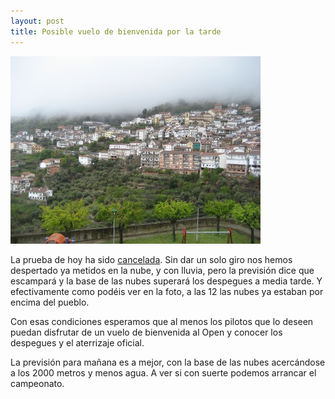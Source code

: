 ```yaml
---
layout: post
title: Posible vuelo de bienvenida por la tarde
---
```


<img class="left" src="images/peter_sabado_12horas.jpg" alt="Las nubes por encima"/>

La prueba de hoy ha sido [cancelada](clasificacion.html). Sin dar un solo giro nos hemos despertado ya metidos en la nube, y con lluvia, pero la previsión dice que escampará y la base de las nubes superará los despegues a media tarde. Y efectivamente como podéis ver en la foto, a las 12 las nubes ya estaban por encima del pueblo.

Con esas condiciones esperamos que al menos los pilotos que lo deseen puedan disfrutar de un vuelo de bienvenida al Open y conocer los despegues y el aterrizaje oficial.

La previsión para mañana es a mejor, con la base de las nubes acercándose a los 2000 metros y menos agua. A ver si con suerte podemos arrancar el campeonato.
